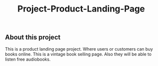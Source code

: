 
<h1 align="center">Project-Product-Landing-Page</h1>

<br/>

<h2>About this project</h2>
This is a product landing page project. Where users or customers can buy books online. This is a vintage book selling page. Also they will be able to listen free audiobooks. 
<!--
<h2>Visualization of the page</h2>
<img src=""/>
-->

